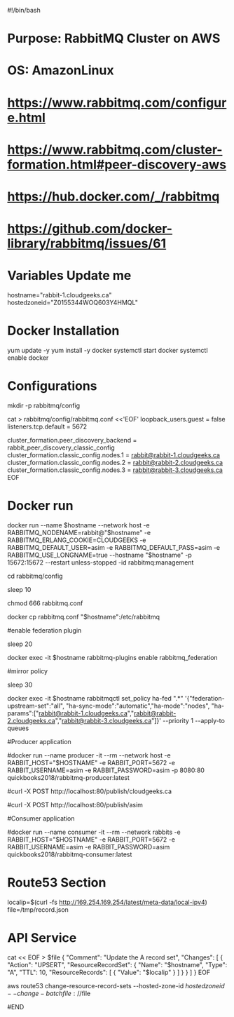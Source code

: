 #!/bin/bash
# Purpose: RabbitMQ Cluster on AWS
# OS: AmazonLinux
# https://www.rabbitmq.com/configure.html
# https://www.rabbitmq.com/cluster-formation.html#peer-discovery-aws
# https://hub.docker.com/_/rabbitmq
# https://github.com/docker-library/rabbitmq/issues/61

# Variables Update me
hostname="rabbit-1.cloudgeeks.ca"
hostedzoneid="Z0155344WOQ603Y4HMQL"

# Docker Installation
yum update -y
yum install -y docker
systemctl start docker
systemctl enable docker


# Configurations

mkdir -p rabbitmq/config

cat > rabbitmq/config/rabbitmq.conf <<'EOF'
loopback_users.guest = false
listeners.tcp.default = 5672

cluster_formation.peer_discovery_backend = rabbit_peer_discovery_classic_config
cluster_formation.classic_config.nodes.1 = rabbit@rabbit-1.cloudgeeks.ca
cluster_formation.classic_config.nodes.2 = rabbit@rabbit-2.cloudgeeks.ca
cluster_formation.classic_config.nodes.3 = rabbit@rabbit-3.cloudgeeks.ca
EOF



# Docker run

docker run --name $hostname --network host -e RABBITMQ_NODENAME=rabbit@"$hostname" -e RABBITMQ_ERLANG_COOKIE=CLOUDGEEKS -e RABBITMQ_DEFAULT_USER=asim -e RABBITMQ_DEFAULT_PASS=asim -e RABBITMQ_USE_LONGNAME=true --hostname "$hostname" -p 15672:15672 --restart unless-stopped -id rabbitmq:management

cd rabbitmq/config

sleep 10

chmod 666 rabbitmq.conf

docker cp rabbitmq.conf "$hostname":/etc/rabbitmq

#enable federation plugin

sleep 20

docker exec -it $hostname rabbitmq-plugins enable rabbitmq_federation

#mirror policy

sleep 30

docker exec -it $hostname rabbitmqctl set_policy ha-fed ".*" '{"federation-upstream-set":"all", "ha-sync-mode":"automatic","ha-mode":"nodes", "ha-params":["rabbit@rabbit-1.cloudgeeks.ca","rabbit@rabbit-2.cloudgeeks.ca","rabbit@rabbit-3.cloudgeeks.ca"]}' --priority 1 --apply-to queues

#Producer application

#docker run --name producer -it --rm --network host -e RABBIT_HOST="$HOSTNAME" -e RABBIT_PORT=5672 -e RABBIT_USERNAME=asim -e RABBIT_PASSWORD=asim -p 8080:80 quickbooks2018/rabbitmq-producer:latest

#curl -X POST http://localhost:80/publish/cloudgeeks.ca

#curl -X POST http://localhost:80/publish/asim

#Consumer application

#docker run --name consumer -it --rm --network rabbits -e RABBIT_HOST="$HOSTNAME" -e RABBIT_PORT=5672 -e RABBIT_USERNAME=asim -e RABBIT_PASSWORD=asim quickbooks2018/rabbitmq-consumer:latest

# Route53 Section

localip=$(curl -fs http://169.254.169.254/latest/meta-data/local-ipv4)
file=/tmp/record.json

#  API Service

cat << EOF > $file
{
  "Comment": "Update the A record set",
  "Changes": [
    {
      "Action": "UPSERT",
      "ResourceRecordSet": {
        "Name": "$hostname",
        "Type": "A",
        "TTL": 10,
        "ResourceRecords": [
          {
            "Value": "$localip"
          }
        ]
      }
    }
  ]
}
EOF

aws route53 change-resource-record-sets --hosted-zone-id $hostedzoneid --change-batch file://$file

#END
